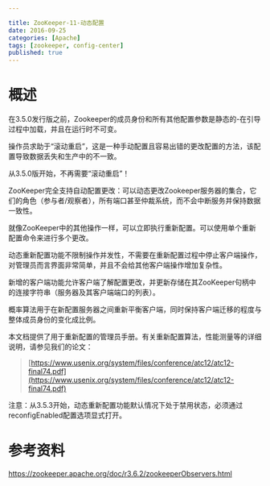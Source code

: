 ```yaml
---

title: ZooKeeper-11-动态配置
date: 2016-09-25
categories: [Apache]
tags: [zookeeper, config-center]
published: true
---
```


# 概述

在3.5.0发行版之前，Zookeeper的成员身份和所有其他配置参数是静态的-在引导过程中加载，并且在运行时不可变。

操作员求助于“滚动重启”，这是一种手动配置且容易出错的更改配置的方法，该配置导致数据丢失和生产中的不一致。

从3.5.0版开始，不再需要“滚动重启”！ 

ZooKeeper完全支持自动配置更改：可以动态更改Zookeeper服务器的集合，它们的角色（参与者/观察者），所有端口甚至仲裁系统，而不会中断服务并保持数据一致性。

就像ZooKeeper中的其他操作一样，可以立即执行重新配置。可以使用单个重新配置命令来进行多个更改。

动态重新配置功能不限制操作并发性，不需要在重新配置过程中停止客户端操作，对管理员而言界面非常简单，并且不会给其他客户端操作增加复杂性。

新增的客户端功能允许客户端了解配置更改，并更新存储在其ZooKeeper句柄中的连接字符串（服务器及其客户端端口的列表）。

概率算法用于在新配置服务器之间重新平衡客户端，同时保持客户端迁移的程度与整体成员身份的变化成比例。

本文档提供了用于重新配置的管理员手册。有关重新配置算法，性能测量等的详细说明，请参见我们的论文：

> [https://www.usenix.org/system/files/conference/atc12/atc12-final74.pdf](https://www.usenix.org/system/files/conference/atc12/atc12-final74.pdf)

注意：从3.5.3开始，动态重新配置功能默认情况下处于禁用状态，必须通过reconfigEnabled配置选项显式打开。

# 参考资料

https://zookeeper.apache.org/doc/r3.6.2/zookeeperObservers.html

